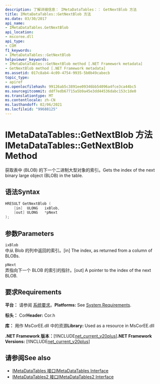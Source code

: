 ```yaml
---
description: 了解详细信息： IMetaDataTables：： GetNextBlob 方法
title: IMetaDataTables::GetNextBlob 方法
ms.date: 03/30/2017
api_name:
- IMetaDataTables.GetNextBlob
api_location:
- mscoree.dll
api_type:
- COM
f1_keywords:
- IMetaDataTables::GetNextBlob
helpviewer_keywords:
- IMetaDataTables::GetNextBlob method [.NET Framework metadata]
- GetNextBlob method [.NET Framework metadata]
ms.assetid: 017c8ab4-4c09-4754-9935-5b0b49cabecb
topic_type:
- apiref
ms.openlocfilehash: 99126ab5c3891ee09346bb54096a4fce3ca44bc5
ms.sourcegitcommit: ddf7edb67715a5b9a45e3dd44536dabc153c1de0
ms.translationtype: MT
ms.contentlocale: zh-CN
ms.lasthandoff: 02/06/2021
ms.locfileid: "99688125"
---
```

# <a name="imetadatatablesgetnextblob-method"></a><span data-ttu-id="871eb-103">IMetaDataTables::GetNextBlob 方法</span><span class="sxs-lookup"><span data-stu-id="871eb-103">IMetaDataTables::GetNextBlob Method</span></span>

<span data-ttu-id="871eb-104">获取表中 (BLOB) 的下一个二进制大型对象的索引。</span><span class="sxs-lookup"><span data-stu-id="871eb-104">Gets the index of the next binary large object (BLOB) in the table.</span></span>  
  
## <a name="syntax"></a><span data-ttu-id="871eb-105">语法</span><span class="sxs-lookup"><span data-stu-id="871eb-105">Syntax</span></span>  
  
```cpp  
HRESULT GetNextBlob (  
    [in]  ULONG   ixBlob,  
    [out] ULONG   *pNext  
);  
```  
  
## <a name="parameters"></a><span data-ttu-id="871eb-106">参数</span><span class="sxs-lookup"><span data-stu-id="871eb-106">Parameters</span></span>  

 `ixBlob`  
 <span data-ttu-id="871eb-107">中从 Blob 的列中返回的索引。</span><span class="sxs-lookup"><span data-stu-id="871eb-107">[in] The index, as returned from a column of BLOBs.</span></span>  
  
 `pNext`  
 <span data-ttu-id="871eb-108">弄指向下一个 BLOB 的索引的指针。</span><span class="sxs-lookup"><span data-stu-id="871eb-108">[out] A pointer to the index of the next BLOB.</span></span>  
  
## <a name="requirements"></a><span data-ttu-id="871eb-109">要求</span><span class="sxs-lookup"><span data-stu-id="871eb-109">Requirements</span></span>  

 <span data-ttu-id="871eb-110">**平台：** 请参阅 [系统要求](../../get-started/system-requirements.md)。</span><span class="sxs-lookup"><span data-stu-id="871eb-110">**Platforms:** See [System Requirements](../../get-started/system-requirements.md).</span></span>  
  
 <span data-ttu-id="871eb-111">**标头：** Cor</span><span class="sxs-lookup"><span data-stu-id="871eb-111">**Header:** Cor.h</span></span>  
  
 <span data-ttu-id="871eb-112">**库：** 用作 MsCorEE.dll 中的资源</span><span class="sxs-lookup"><span data-stu-id="871eb-112">**Library:** Used as a resource in MsCorEE.dll</span></span>  
  
 <span data-ttu-id="871eb-113">**.NET Framework 版本：**[!INCLUDE[net_current_v20plus](../../../../includes/net-current-v20plus-md.md)]</span><span class="sxs-lookup"><span data-stu-id="871eb-113">**.NET Framework Versions:** [!INCLUDE[net_current_v20plus](../../../../includes/net-current-v20plus-md.md)]</span></span>  
  
## <a name="see-also"></a><span data-ttu-id="871eb-114">请参阅</span><span class="sxs-lookup"><span data-stu-id="871eb-114">See also</span></span>

- [<span data-ttu-id="871eb-115">IMetaDataTables 接口</span><span class="sxs-lookup"><span data-stu-id="871eb-115">IMetaDataTables Interface</span></span>](imetadatatables-interface.md)
- [<span data-ttu-id="871eb-116">IMetaDataTables2 接口</span><span class="sxs-lookup"><span data-stu-id="871eb-116">IMetaDataTables2 Interface</span></span>](imetadatatables2-interface.md)
